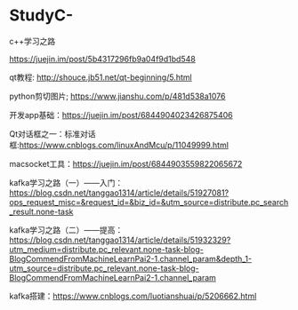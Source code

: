 # StudyC-
c++学习之路


https://juejin.im/post/5b4317296fb9a04f9d1bd548


qt教程:
http://shouce.jb51.net/qt-beginning/5.html


python剪切图片;
https://www.jianshu.com/p/481d538a1076


开发app基础：https://juejin.im/post/6844904023426875406


Qt对话框之一：标准对话框:https://www.cnblogs.com/linuxAndMcu/p/11049999.html


macsocket工具：https://juejin.im/post/6844903559822065672


kafka学习之路（一）——入门：https://blog.csdn.net/tanggao1314/article/details/51927081?ops_request_misc=&request_id=&biz_id=&utm_source=distribute.pc_search_result.none-task

kafka学习之路（二）——提高：https://blog.csdn.net/tanggao1314/article/details/51932329?utm_medium=distribute.pc_relevant.none-task-blog-BlogCommendFromMachineLearnPai2-1.channel_param&depth_1-utm_source=distribute.pc_relevant.none-task-blog-BlogCommendFromMachineLearnPai2-1.channel_param


kafka搭建：https://www.cnblogs.com/luotianshuai/p/5206662.html
